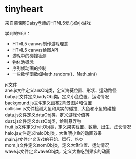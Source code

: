 # tinyheart
来自慕课网Daisy老师的HTML5爱心鱼小游戏  

学到的知识：  
* HTML5 canvas制作游戏理念  
* HTML5 canvas绘图API  
* 游戏中的碰撞检测  
* 物体池概念
* 序列帧动画的控制 
* 一些数学函数如Math.random()、Math.sin()  

js文件：       
ane.js文件定义ansObj类，定义海葵位置、形状、运动路径              
baby.js文件定义badyObj类，定义小鱼位置、运动情况                           
background.js文件定义画布2背景图片和位置                       
collision.js文件检测大鱼和果实的碰撞、大鱼和小鱼的碰撞                          
data.js文件定义dataObj类，定义游戏分值等                                                
dust.js文件定义dustObj类，绘制悬浮物                                                 
fruit.js文件定义fruitObj类，定义果实位置、数量、出生、成长情况                   
halo.js文件定义haloObj类，大鱼喂小鱼的动画效果                
main.js文件定义游戏的开始、运行、结束            
mom.js文件定义momObj类，定义大鱼位置、运动情况                       
wave.js文件定义waveObj类，定义大鱼吃到果实的动画                          
